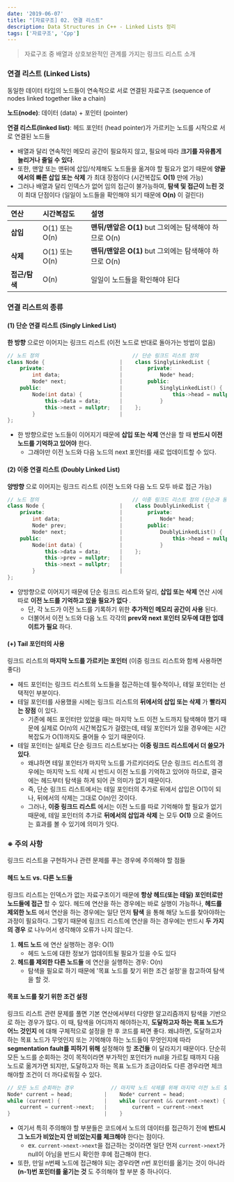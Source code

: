 ```yaml
---
date: '2019-06-07'
title: "[자료구조] 02. 연결 리스트"
description: Data Structures in C++ - Linked Lists 정리
tags: ['자료구조', 'Cpp']
---
```

> 자료구조 중 배열과 상호보완적인 관계를 가지는 링크드 리스트 소개

### 연결 리스트 (Linked Lists)
동일한 데이터 타입의 노드들이 연속적으로 서로 연결된 자료구조 (sequence of nodes linked together like a chain)

__노드(node)__: 데이터 (data) + 포인터 (pointer)

__연결 리스트(linked list)__: 헤드 포인터 (head pointer)가 가르키는 노드를 시작으로 서로 연결된 노드들
- 배열과 달리 연속적인 메모리 공간이 필요하지 않고, 필요에 따라 __크기를 자유롭게 늘리거나 줄일 수 있다__.
- 또한, 맨앞 또는 맨뒤에 삽입/삭제해도 노드들을 옮겨야 할 필요가 없기 때문에 __양끝에서의 빠른 삽입 또는 삭제__ 가 최대 장점이다 (시간복잡도 __O(1)__ 만에 가능)
- 그러나 배열과 달리 인덱스가 없어 임의 접근이 불가능하여, __탐색 및 접근이 느린 것__ 이 최대 단점이다 (일일이 노드들을 확인해야 되기 때문에 __O(n)__ 이 걸린다) 

| 연산 | 시간복잡도 | 설명 |
|:---|:---|:---|
| __삽입__ | O(1) 또는 O(n) | __맨뒤/맨앞은 O(1)__ but 그외에는 탐색해야 하므로 O(n) |
| __삭제__ | O(1) 또는 O(n) | __맨뒤/맨앞은 O(1)__ but 그외에는 탐색해야 하므로 O(n) |
| __접근/탐색__ | O(n) | 일일이 노드들을 확인해야 된다 |

### 연결 리스트의 종류

#### (1) 단순 연결 리스트 (Singly Linked List)
__한 방향__ 으로만 이어지는 링크드 리스트 (이전 노드로 반대로 돌아가는 방법이 없음)
```cpp
// 노드 정의                              // 단순 링크드 리스트 정의
class Node {                        |    class SinglyLinkedList {
    private:                        |        private:
        int data;                   |            Node* head;
        Node* next;                 |        public:
    public:                         |            SinglyLinkedList() {
        Node(int data) {            |                this->head = nullptr;
            this->data = data;      |            }
            this->next = nullptr;   |    };
        }                           |
};                                   
```
- 한 방향으로만 노드들이 이어지기 때문에 __삽입 또는 삭제__ 연산을 할 때 __반드시 이전 노드를 기억하고 있어야__ 한다. 
    - 그래야만 이전 노드와 다음 노드의 next 포인터를 새로 업데이트할 수 있다.

#### (2) 이중 연결 리스트 (Doubly Linked List)
__양방향__ 으로 이어지는 링크드 리스트 (이전 노드와 다음 노드 모두 바로 접근 가능)
```cpp
// 노드 정의                              // 이중 링크드 리스트 정의 (단순과 동일)
class Node {                        |    class DoublyLinkedList {
    private:                        |        private:
        int data;                   |            Node* head;
        Node* prev;                 |        public:
        Node* next;                 |            DoublyLinkedList() {
    public:                         |                this->head = nullptr;
        Node(int data) {            |            }
            this->data = data;      |    };
            this->prev = nullptr;   |
            this->next = nullptr;   |
        }                           |
};                                   
```
- 양방향으로 이어지기 때문에 단순 링크드 리스트와 달리, __삽입 또는 삭제__ 연산 시에 따로 __이전 노드를 기억하고 있을 필요가 없다__ .
    - 단, 각 노드가 이전 노드를 기록하기 위한 __추가적인 메모리 공간이 사용__ 된다.
    - 더불어서 이전 노드와 다음 노드 각각의 __prev와 next 포인터 모두에 대한 업데이트가 필요__ 하다. 

#### (+) Tail 포인터의 사용
링크드 리스트의 __마지막 노드를 가르키는 포인터__ (이중 링크드 리스트와 함께 사용하면 좋다)
- 헤드 포인터는 링크드 리스트의 노드들을 접근하는데 필수적이나, 테일 포인터는 선택적인 부분이다.
- 테일 포인터를 사용했을 시에는 링크드 리스트의 __뒤에서의 삽입 또는 삭제__ 가 __빨라지는 장점__ 이 있다.
    - 기존에 헤드 포인터만 있었을 때는 마지막 노드 이전 노드까지 탐색해야 했기 때문에 실제로 O(n)의 시간복잡도가 걸렸는데, 테일 포인터가 있을 경우에는 시간복잡도가 O(1)까지도 줄어들 수 있기 때문이다.
- 테일 포인터는 실제로 단순 링크드 리스트보다는 __이중 링크드 리스트에서 더 쓸모가 있다__.
    - 왜냐하면 테일 포인터가 마지막 노드를 가르키더라도 단순 링크드 리스트의 경우에는 마지막 노드 삭제 시 반드시 이전 노드를 기억하고 있어야 하므로, 결국에는 헤드부터 탐색을 하게 되어 큰 의미가 없기 때문이다.
    - 즉, 단순 링크드 리스트에서는 테일 포인터의 추가로 뒤에서 삽입은 O(1)이 되나, 뒤에서의 삭제는 그대로 O(n)인 것이다.
    - 그러나, __이중 링크드 리스트__ 에서는 이전 노드를 따로 기억해야 할 필요가 없기 때문에, 테일 포인터의 추가로 __뒤에서의 삽입과 삭제__ 는 모두 __O(1)__ 으로 줄어드는 효과를 볼 수 있기에 의미가 잇다.

### ※ 주의 사항
링크드 리스트을 구현하거나 관련 문제를 푸는 경우에 주의해야 할 점들

#### 헤드 노드 vs. 다른 노드들
링크드 리스트는 인덱스가 없는 자료구조이기 때문에 __항상 헤드(또는 테일) 포인터로만 노드들에 접근__ 할 수 있다. 헤드에 연산을 하는 경우에는 바로 실행이 가능하나, __헤드를 제외한 노드__ 에서 연산을 하는 경우에는 일단 먼저 __탐색__ 을 통해 해당 노드를 찾아야하는 과정이 필요하다. 그렇기 때문에 링크드 리스트에 연산을 하는 경우에는 반드시 __두 가지의 경우__ 로 나누어서 생각해야 오류가 나지 않는다.
1. __헤드 노드__ 에 연산 실행하는 경우: O(1)
    - 헤드 노드에 대한 정보가 업데이트될 필요가 있을 수도 있다
2. __헤드를 제외한 다른 노드들__ 에 연산을 실행하는 경우: O(n)
    - 탐색을 필요로 하기 때문에 '목표 노드를 찾기 위한 조건 설정'을 참고하여 탐색을 할 것.

#### 목표 노드를 찾기 위한 조건 설정
링크드 리스트 관련 문제를 풀면 기본 연산에서부터 다양한 알고리즘까지 탐색을 기반으로 하는 경우가 많다. 이 때, 탐색을 어디까지 해야하는지, __도달하고자 하는 목표 노드가 어느 것인지__ 에 대해 구체적으로 설정을 한 후 코드를 짜면 좋다. 왜냐하면, 도달하고자 하는 목표 노드가 무엇인지 또는 기억해야 하는 노드들이 무엇인지에 따라 __segmentation fault를 피하기 위해__ 설정해야 할 __조건들__ 이 달라지기 때문이다. 단순히 모든 노드를 순회하는 것이 목적이라면 부가적인 포인터가 null을 가르킬 때까지 다음 노드로 옮겨가면 되지만, 도달하고자 하는 목표 노드가 조금이라도 다른 경우라면 체크해야할 조건이 더 까다로워질 수 있다.
```cpp
// 모든 노드 순회하는 경우            // 마지막 노드 삭제를 위해 마지막 이전 노드 찾기
Node* current = head;          |    Node* current = head;
while (current) {              |    while (current && current->next) {
    current = current->next;   |        current = current->next
}                              |    }
```
- 여기서 특히 주의해야 할 부분들은 코드에서 노드의 데이터를 접근하기 전에 __반드시 그 노드가 비었는지 안 비었는지를 체크해야__ 한다는 점이다. 
    - ex. `current->next->next`을 접근하는 것이라면 일단 먼저 `current->next`가 null이 아님을 반드시 확인한 후에 접근해야 한다.
- 또한, 만일 n번째 노드에 접근해야 되는 경우라면 n번 포인터를 옮기는 것이 아니라 __(n-1)번 포인터를 옮기는 것__ 도 주의해야 할 부분 중 하나이다.